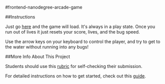 #frontend-nanodegree-arcade-game

##Instructions

Just go [here](http://znalbert.github.io/fend_p3/) and the game will load.  It's always in a play state.  Once you run out of lives it just resets your score, lives, and the bug speed.

Use the arrow keys on your keyboard to control the player, and try to get to the water without running into any bugs!

##More Info About This Project

Students should use this [rubric](https://www.udacity.com/course/viewer/#!/c-nd001/l-2696458597/m-2687128535) for self-checking their submission.

For detailed instructions on how to get started, check out this [guide](https://docs.google.com/document/d/1v01aScPjSWCCWQLIpFqvg3-vXLH2e8_SZQKC8jNO0Dc/pub?embedded=true).
